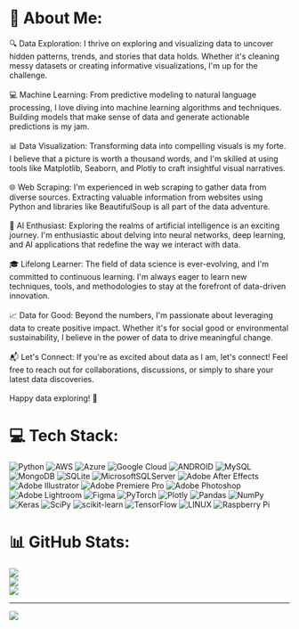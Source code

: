 # 💫 About Me:
🔍 Data Exploration: I thrive on exploring and visualizing data to uncover hidden patterns, trends, and stories that data holds. Whether it's cleaning messy datasets or creating informative visualizations, I'm up for the challenge.<br><br>💻 Machine Learning: From predictive modeling to natural language processing, I love diving into machine learning algorithms and techniques. Building models that make sense of data and generate actionable predictions is my jam.<br><br>📊 Data Visualization: Transforming data into compelling visuals is my forte. I believe that a picture is worth a thousand words, and I'm skilled at using tools like Matplotlib, Seaborn, and Plotly to craft insightful visual narratives.<br><br>🌐 Web Scraping: I'm experienced in web scraping to gather data from diverse sources. Extracting valuable information from websites using Python and libraries like BeautifulSoup is all part of the data adventure.<br><br>🤖 AI Enthusiast: Exploring the realms of artificial intelligence is an exciting journey. I'm enthusiastic about delving into neural networks, deep learning, and AI applications that redefine the way we interact with data.<br><br>🎓 Lifelong Learner: The field of data science is ever-evolving, and I'm committed to continuous learning. I'm always eager to learn new techniques, tools, and methodologies to stay at the forefront of data-driven innovation.<br><br>📈 Data for Good: Beyond the numbers, I'm passionate about leveraging data to create positive impact. Whether it's for social good or environmental sustainability, I believe in the power of data to drive meaningful change.<br><br>📬 Let's Connect: If you're as excited about data as I am, let's connect! Feel free to reach out for collaborations, discussions, or simply to share your latest data discoveries.<br><br>Happy data exploring! 🚀<br>


# 💻 Tech Stack:
![Python](https://img.shields.io/badge/python-3670A0?style=for-the-badge&logo=python&logoColor=ffdd54) ![AWS](https://img.shields.io/badge/AWS-%23FF9900.svg?style=for-the-badge&logo=amazon-aws&logoColor=white) ![Azure](https://img.shields.io/badge/azure-%230072C6.svg?style=for-the-badge&logo=azure-devops&logoColor=white) ![Google Cloud](https://img.shields.io/badge/Google%20Cloud-%234285F4.svg?style=for-the-badge&logo=google-cloud&logoColor=white) ![ANDROID](https://img.shields.io/badge/android-%2320232a.svg?style=for-the-badge&logo=android&logoColor=%a4c639) ![MySQL](https://img.shields.io/badge/mysql-%2300f.svg?style=for-the-badge&logo=mysql&logoColor=white) ![MongoDB](https://img.shields.io/badge/MongoDB-%234ea94b.svg?style=for-the-badge&logo=mongodb&logoColor=white) ![SQLite](https://img.shields.io/badge/sqlite-%2307405e.svg?style=for-the-badge&logo=sqlite&logoColor=white) ![MicrosoftSQLServer](https://img.shields.io/badge/Microsoft%20SQL%20Sever-CC2927?style=for-the-badge&logo=microsoft%20sql%20server&logoColor=white) ![Adobe After Effects](https://img.shields.io/badge/Adobe%20After%20Effects-9999FF.svg?style=for-the-badge&logo=Adobe%20After%20Effects&logoColor=white) ![Adobe Illustrator](https://img.shields.io/badge/adobeillustrator-%23FF9A00.svg?style=for-the-badge&logo=adobeillustrator&logoColor=white) ![Adobe Premiere Pro](https://img.shields.io/badge/Adobe%20Premiere%20Pro-9999FF.svg?style=for-the-badge&logo=Adobe%20Premiere%20Pro&logoColor=white) ![Adobe Photoshop](https://img.shields.io/badge/adobephotoshop-%2331A8FF.svg?style=for-the-badge&logo=adobephotoshop&logoColor=white) ![Adobe Lightroom](https://img.shields.io/badge/Adobe%20Lightroom-31A8FF.svg?style=for-the-badge&logo=Adobe%20Lightroom&logoColor=white) 	![Figma](https://img.shields.io/badge/figma-%23F24E1E.svg?style=for-the-badge&logo=figma&logoColor=white) ![PyTorch](https://img.shields.io/badge/PyTorch-%23EE4C2C.svg?style=for-the-badge&logo=PyTorch&logoColor=white) ![Plotly](https://img.shields.io/badge/Plotly-%233F4F75.svg?style=for-the-badge&logo=plotly&logoColor=white) ![Pandas](https://img.shields.io/badge/pandas-%23150458.svg?style=for-the-badge&logo=pandas&logoColor=white) ![NumPy](https://img.shields.io/badge/numpy-%23013243.svg?style=for-the-badge&logo=numpy&logoColor=white) ![Keras](https://img.shields.io/badge/Keras-%23D00000.svg?style=for-the-badge&logo=Keras&logoColor=white) ![SciPy](https://img.shields.io/badge/SciPy-%230C55A5.svg?style=for-the-badge&logo=scipy&logoColor=%white) ![scikit-learn](https://img.shields.io/badge/scikit--learn-%23F7931E.svg?style=for-the-badge&logo=scikit-learn&logoColor=white) ![TensorFlow](https://img.shields.io/badge/TensorFlow-%23FF6F00.svg?style=for-the-badge&logo=TensorFlow&logoColor=white) ![LINUX](https://img.shields.io/badge/Linux-FCC624?style=for-the-badge&logo=linux&logoColor=black) ![Raspberry Pi](https://img.shields.io/badge/-RaspberryPi-C51A4A?style=for-the-badge&logo=Raspberry-Pi)
# 📊 GitHub Stats:
![](https://github-readme-stats.vercel.app/api?username=AdarshBayya&theme=tokyonight&hide_border=true&include_all_commits=false&count_private=false)<br/>
![](https://github-readme-streak-stats.herokuapp.com/?user=AdarshBayya&theme=tokyonight&hide_border=true)<br/>
![](https://github-readme-stats.vercel.app/api/top-langs/?username=AdarshBayya&theme=tokyonight&hide_border=true&include_all_commits=false&count_private=false&layout=compact)

---
[![](https://visitcount.itsvg.in/api?id=AdarshBayya&icon=0&color=0)](https://visitcount.itsvg.in)

<!-- Proudly created with GPRM ( https://gprm.itsvg.in ) -->
